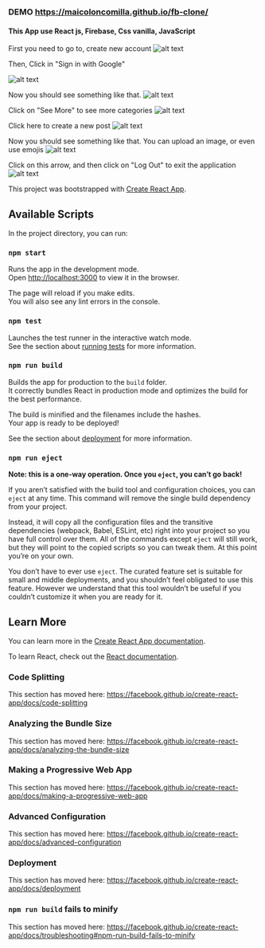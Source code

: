 ### DEMO https://maicoloncomilla.github.io/fb-clone/

#### This App use React js, Firebase, Css vanilla, JavaScript

First you need to go to, create new account
![alt text](https://github.com/MaicoLoncomilla/fb-clone/blob/master/images/newAccount.png)

Then, Click in "Sign in with Google"

![alt text](https://github.com/MaicoLoncomilla/fb-clone/blob/master/images/google.png)

Now you should see something like that.
![alt text](https://github.com/MaicoLoncomilla/fb-clone/blob/master/images/Home.png)

Click on "See More" to see more categories
![alt text](https://github.com/MaicoLoncomilla/fb-clone/blob/master/images/seeMore.png)

Click here to create a new post 
![alt text](https://github.com/MaicoLoncomilla/fb-clone/blob/master/images/yourMind.png)

Now you should see something like that. You can upload an image, or even use emojis
![alt text](https://github.com/MaicoLoncomilla/fb-clone/blob/master/images/createPost.png)

Click on this arrow, and then click on "Log Out" to exit the application
![alt text](https://github.com/MaicoLoncomilla/fb-clone/blob/master/images/arrow.png)

This project was bootstrapped with [Create React App](https://github.com/facebook/create-react-app).

## Available Scripts

In the project directory, you can run:

### `npm start`

Runs the app in the development mode.<br />
Open [http://localhost:3000](http://localhost:3000) to view it in the browser.

The page will reload if you make edits.<br />
You will also see any lint errors in the console.

### `npm test`

Launches the test runner in the interactive watch mode.<br />
See the section about [running tests](https://facebook.github.io/create-react-app/docs/running-tests) for more information.

### `npm run build`

Builds the app for production to the `build` folder.<br />
It correctly bundles React in production mode and optimizes the build for the best performance.

The build is minified and the filenames include the hashes.<br />
Your app is ready to be deployed!

See the section about [deployment](https://facebook.github.io/create-react-app/docs/deployment) for more information.

### `npm run eject`

**Note: this is a one-way operation. Once you `eject`, you can’t go back!**

If you aren’t satisfied with the build tool and configuration choices, you can `eject` at any time. This command will remove the single build dependency from your project.

Instead, it will copy all the configuration files and the transitive dependencies (webpack, Babel, ESLint, etc) right into your project so you have full control over them. All of the commands except `eject` will still work, but they will point to the copied scripts so you can tweak them. At this point you’re on your own.

You don’t have to ever use `eject`. The curated feature set is suitable for small and middle deployments, and you shouldn’t feel obligated to use this feature. However we understand that this tool wouldn’t be useful if you couldn’t customize it when you are ready for it.

## Learn More

You can learn more in the [Create React App documentation](https://facebook.github.io/create-react-app/docs/getting-started).

To learn React, check out the [React documentation](https://reactjs.org/).

### Code Splitting

This section has moved here: https://facebook.github.io/create-react-app/docs/code-splitting

### Analyzing the Bundle Size

This section has moved here: https://facebook.github.io/create-react-app/docs/analyzing-the-bundle-size

### Making a Progressive Web App

This section has moved here: https://facebook.github.io/create-react-app/docs/making-a-progressive-web-app

### Advanced Configuration

This section has moved here: https://facebook.github.io/create-react-app/docs/advanced-configuration

### Deployment

This section has moved here: https://facebook.github.io/create-react-app/docs/deployment

### `npm run build` fails to minify

This section has moved here: https://facebook.github.io/create-react-app/docs/troubleshooting#npm-run-build-fails-to-minify
